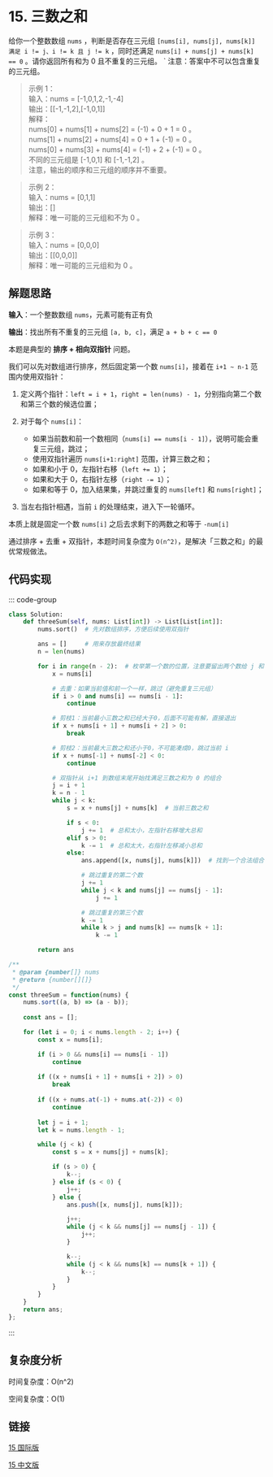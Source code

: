 # 15. 三数之和 <Badge type="warning" text="Medium" />

给你一个整数数组 `nums` ，判断是否存在三元组 `[nums[i], nums[j], nums[k]] 满足 i != j、i != k 且 j != k` ，同时还满足 `nums[i] + nums[j] + nums[k] == 0` 。请你返回所有和为 0 且不重复的三元组。
`
注意：答案中不可以包含重复的三元组。

>示例 1：  
输入：nums = [-1,0,1,2,-1,-4]  
输出：[[-1,-1,2],[-1,0,1]]  
解释：  
nums[0] + nums[1] + nums[2] = (-1) + 0 + 1 = 0 。  
nums[1] + nums[2] + nums[4] = 0 + 1 + (-1) = 0 。  
nums[0] + nums[3] + nums[4] = (-1) + 2 + (-1) = 0 。  
不同的三元组是 [-1,0,1] 和 [-1,-1,2] 。  
注意，输出的顺序和三元组的顺序并不重要。

>示例 2：  
输入：nums = [0,1,1]  
输出：[]  
解释：唯一可能的三元组和不为 0 。

>示例 3：  
输入：nums = [0,0,0]  
输出：[[0,0,0]]  
解释：唯一可能的三元组和为 0 。

## 解题思路

**输入**：一个整数数组 `nums`，元素可能有正有负

**输出**：找出所有不重复的三元组 `[a, b, c]`，满足 `a + b + c == 0`

本题是典型的 **排序 + 相向双指针** 问题。

我们可以先对数组进行排序，然后固定第一个数 `nums[i]`，接着在 `i+1 ~ n-1` 范围内使用双指针：

1. 定义两个指针：`left = i + 1`，`right = len(nums) - 1`，分别指向第二个数和第三个数的候选位置；
2. 对于每个 `nums[i]`：

   * 如果当前数和前一个数相同（`nums[i] == nums[i - 1]`），说明可能会重复三元组，跳过；
   * 使用双指针遍历 `nums[i+1:right]` 范围，计算三数之和；
   * 如果和小于 0，左指针右移（`left += 1`）；
   * 如果和大于 0，右指针左移（`right -= 1`）；
   * 如果和等于 0，加入结果集，并跳过重复的 `nums[left]` 和 `nums[right]`；
3. 当左右指针相遇，当前 `i` 的处理结束，进入下一轮循环。

本质上就是固定一个数 `nums[i]` 之后去求剩下的两数之和等于 `-num[i]`

通过排序 + 去重 + 双指针，本题时间复杂度为 `O(n^2)`，是解决「三数之和」的最优常规做法。


## 代码实现

::: code-group

```python
class Solution:
    def threeSum(self, nums: List[int]) -> List[List[int]]:
        nums.sort()  # 先对数组排序，方便后续使用双指针

        ans = []     # 用来存放最终结果
        n = len(nums)

        for i in range(n - 2):  # 枚举第一个数的位置，注意要留出两个数给 j 和 k
            x = nums[i]

            # 去重：如果当前值和前一个一样，跳过（避免重复三元组）
            if i > 0 and nums[i] == nums[i - 1]:
                continue

            # 剪枝1：当前最小三数之和已经大于0，后面不可能有解，直接退出
            if x + nums[i + 1] + nums[i + 2] > 0:
                break

            # 剪枝2：当前最大三数之和还小于0，不可能凑成0，跳过当前 i
            if x + nums[-1] + nums[-2] < 0:
                continue

            # 双指针从 i+1 到数组末尾开始找满足三数之和为 0 的组合
            j = i + 1
            k = n - 1
            while j < k:
                s = x + nums[j] + nums[k]  # 当前三数之和

                if s < 0:
                    j += 1  # 总和太小，左指针右移增大总和
                elif s > 0:
                    k -= 1  # 总和太大，右指针左移减小总和
                else:
                    ans.append([x, nums[j], nums[k]])  # 找到一个合法组合

                    # 跳过重复的第二个数
                    j += 1
                    while j < k and nums[j] == nums[j - 1]:
                        j += 1

                    # 跳过重复的第三个数
                    k -= 1
                    while k > j and nums[k] == nums[k + 1]:
                        k -= 1

        return ans
```

```javascript
/**
 * @param {number[]} nums
 * @return {number[][]}
 */
const threeSum = function(nums) {
    nums.sort((a, b) => (a - b));
    
    const ans = [];

    for (let i = 0; i < nums.length - 2; i++) {
        const x = nums[i];

        if (i > 0 && nums[i] == nums[i - 1])
            continue
        
        if ((x + nums[i + 1] + nums[i + 2]) > 0)
            break
        
        if ((x + nums.at(-1) + nums.at(-2)) < 0)
            continue
        
        let j = i + 1;
        let k = nums.length - 1;

        while (j < k) {
            const s = x + nums[j] + nums[k];

            if (s > 0) {
                k--;
            } else if (s < 0) {
                j++;
            } else {
                ans.push([x, nums[j], nums[k]]);

                j++;
                while (j < k && nums[j] == nums[j - 1]) {
                    j++;
                }

                k--;
                while (j < k && nums[k] == nums[k + 1]) {
                    k--;
                }
            }
        }
    }
    return ans;
};
```

:::

## 复杂度分析

时间复杂度：O(n^2)

空间复杂度：O(1)

## 链接

[15 国际版](https://leetcode.com/problems/3sum/description/)

[15 中文版](https://leetcode.cn/problems/3sum/description/)
